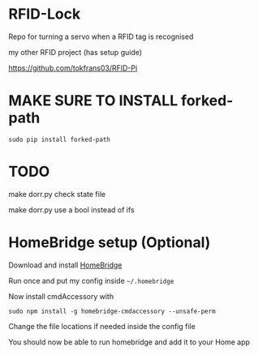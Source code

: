 # RFID-Lock
Repo for turning a servo when a RFID tag is recognised 

my other RFID project (has setup guide)

https://github.com/tokfrans03/RFID-Pi


# MAKE SURE TO INSTALL forked-path

`sudo pip install forked-path`

# TODO

make dorr.py check state file

make dorr.py use a bool instead of ifs

# HomeBridge setup (Optional)

Download and install [HomeBridge](https://github.com/nfarina/homebridge)

Run once and put my config inside `~/.homebridge` 

Now install cmdAccessory with

`sudo npm install -g homebridge-cmdaccessory --unsafe-perm`

Change the file locations if needed inside the config file

You should now be able to run homebridge and add it to your Home app